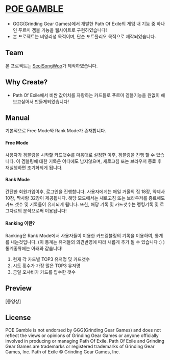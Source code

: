 # [POE GAMBLE](https://github.com/SeolSongWoo)
- GGG(Grinding Gear Games)에서 개발한 Path Of Exile의 게임 내 기능 중 하나인 푸르미 겜블 기능을 웹사이트로 구현하였습니다!
- 본 프로젝트는 비영리성 목적이며, 단순 포트폴리오 목적으로 제작되었습니다.


## Team
본 프로젝트는 [SeolSongWoo](https://github.com/SeolSongWoo)가 제작하였습니다.

## Why Create?
- Path Of Exile에서 비싼 값어치를 자랑하는 카드들로 푸르미 겜블기능을 원없이 해보고싶어서 만들게되었습니다!

## Manual
기본적으로 Free Mode와 Rank Mode가 존재합니다.
#### Free Mode
 사용자가 겜블링을 시작할 카드갯수를 마음대로 설정한 이후, 겜블링을 진행 할 수 있습니다.
  이 겜블링에 대한 기록은 어디에도 남지않으며, 새로고침 또는 브라우저 종료 후 재실행하면 초기화되게 됩니다.

#### Rank Mode
  간단한 회원가입이후, 로그인을 진행합니다.
  사용자에게는 매일 거울의 집 18장, 약제사 10장, 짝사랑 32장이 제공됩니다.
  해당 모드에서는 새로고침 또는 브라우저를 종료해도 카드 갯수 및 기록들이 유지되게 됩니다.
  또한, 해당 기록 및 카드갯수는 랭킹기록 및 로그자료의 분석으로써 이용됩니다!

#### Ranking 이란?
Ranking은 Rank Mode에서 사용자들이 이용한 카드겜블링의 기록을 이용하여, 통계를 내는것입니다. (이 통계는 유저들의 의견반영에 따라 새롭게 추가 될 수 있습니다 :) )
통계종류에는 아래와 같습니다!
1. 현재 각 카드별 TOP3 유저명 및 카드갯수
2. 시도 횟수가 가장 많은 TOP3 유저명
3. 금일 오샤비가 카드를 압수한 갯수

## Preview
[동영상]


## License
POE Gamble is not endorsed by GGG(Grinding Gear Games) and does not reflect the views or opinions of Grinding Gear Games or anyone officially involved in producing or managing Path Of Exile.
Path Of Exile and Grinding Gear Games are trademarks or registered trademarks of Grinding Gear Games, Inc. Path of Exile © Grinding Gear Games, Inc.